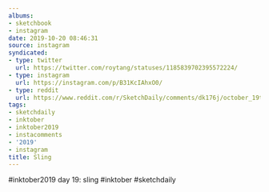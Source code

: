 ```yaml
---
albums:
- sketchbook
- instagram
date: 2019-10-20 08:46:31
source: instagram
syndicated:
- type: twitter
  url: https://twitter.com/roytang/statuses/1185839702395572224/
- type: instagram
  url: https://instagram.com/p/B31KcIAhxO0/
- type: reddit
  url: https://www.reddit.com/r/SketchDaily/comments/dk176j/october_19th_shoes/f4e9u5h/
tags:
- sketchdaily
- inktober
- inktober2019
- instacomments
- '2019'
- instagram
title: Sling
---
```


#inktober2019 day 19: sling #inktober #sketchdaily